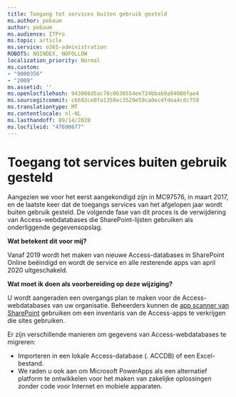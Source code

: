 ```yaml
---
title: Toegang tot services buiten gebruik gesteld
ms.author: pebaum
author: pebaum
ms.audience: ITPro
ms.topic: article
ms.service: o365-administration
ROBOTS: NOINDEX, NOFOLLOW
localization_priority: Normal
ms.custom:
- "9000356"
- "2009"
ms.assetid: ''
ms.openlocfilehash: 943066d5ac76c0630554ee724bbab9a94086fae4
ms.sourcegitcommit: c6692ce0fa1358ec3529e59ca0ecdfdea4cdc759
ms.translationtype: MT
ms.contentlocale: nl-NL
ms.lasthandoff: 09/14/2020
ms.locfileid: "47698677"
---
```

# <a name="access-services-retirement"></a>Toegang tot services buiten gebruik gesteld

Aangezien we voor het eerst aangekondigd zijn in MC97576, in maart 2017, en de laatste keer dat de toegangs services van het afgelopen jaar wordt buiten gebruik gesteld. De volgende fase van dit proces is de verwijdering van Access-webdatabases die SharePoint-lijsten gebruiken als onderliggende gegevensopslag.

**Wat betekent dit voor mij?**

Vanaf 2019 wordt het maken van nieuwe Access-databases in SharePoint Online beëindigd en wordt de service en alle resterende apps van april 2020 uitgeschakeld.

**Wat moet ik doen als voorbereiding op deze wijziging?**

U wordt aangeraden een overgangs plan te maken voor de Access-webdatabases van uw organisatie. Beheerders kunnen de [app scanner van SharePoint](https://github.com/SharePoint/PnP-Tools/tree/master/Solutions/SharePoint.AccessApp.Scanner) gebruiken om een inventaris van de Access-apps te verkrijgen die sites gebruiken.

Er zijn verschillende manieren om gegevens van Access-webdatabases te migreren:

- Importeren in een lokale Access-database (. ACCDB) of een Excel-bestand.
- We raden u ook aan om Microsoft PowerApps als een alternatief platform te ontwikkelen voor het maken van zakelijke oplossingen zonder code voor Internet en mobiele apparaten.